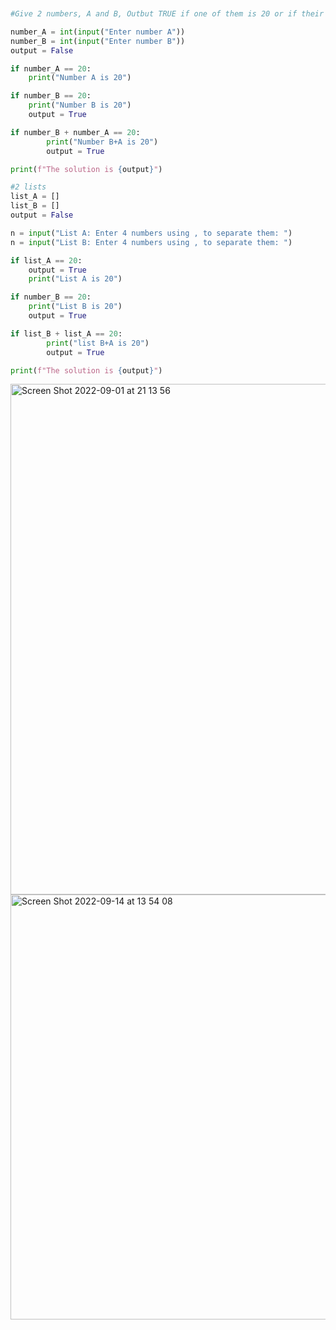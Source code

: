 ```.py


#Give 2 numbers, A and B, Outbut TRUE if one of them is 20 or if their sum is 20.

number_A = int(input("Enter number A"))
number_B = int(input("Enter number B"))
output = False

if number_A == 20:
    print("Number A is 20")

if number_B == 20:
    print("Number B is 20")
    output = True

if number_B + number_A == 20:
        print("Number B+A is 20")
        output = True

print(f"The solution is {output}")

#2 lists
list_A = []
list_B = []
output = False

n = input("List A: Enter 4 numbers using , to separate them: ")
n = input("List B: Enter 4 numbers using , to separate them: ")

if list_A == 20:
    output = True
    print("List A is 20")

if number_B == 20:
    print("List B is 20")
    output = True

if list_B + list_A == 20:
        print("list B+A is 20")
        output = True

print(f"The solution is {output}")
```

<img width="817" alt="Screen Shot 2022-09-01 at 21 13 56" src="https://user-images.githubusercontent.com/111941990/187911520-cf8057d6-d370-4c0c-a55c-43085347d252.png">

<img width="680" alt="Screen Shot 2022-09-14 at 13 54 08" src="https://user-images.githubusercontent.com/111941990/190063023-0f43c497-cf78-4283-88ca-8a80a961cad4.png">

